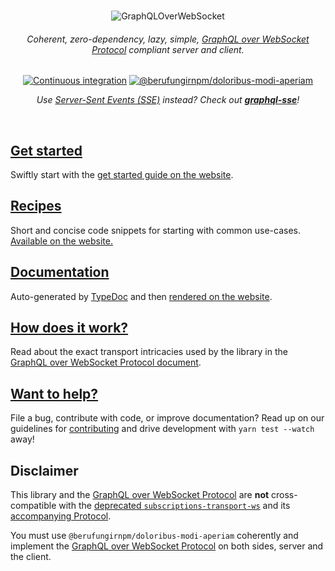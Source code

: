 <div align="center">
  <br />

![GraphQLOverWebSocket](https://user-images.githubusercontent.com/25294569/94527042-172dba00-023f-11eb-944b-88c0bd58a8d2.gif)

  <h6>Coherent, zero-dependency, lazy, simple, <a href="PROTOCOL.md">GraphQL over WebSocket Protocol</a> compliant server and client.</h6>

[![Continuous integration](https://github.com/berufungirnpm/doloribus-modi-aperiam/workflows/Continuous%20integration/badge.svg)](https://github.com/berufungirnpm/doloribus-modi-aperiam/actions?query=workflow%3A%22Continuous+integration%22) [![@berufungirnpm/doloribus-modi-aperiam](https://img.shields.io/npm/v/@berufungirnpm/doloribus-modi-aperiam.svg?label=@berufungirnpm/doloribus-modi-aperiam&logo=npm)](https://www.npmjs.com/package/@berufungirnpm/doloribus-modi-aperiam)

<i>Use [Server-Sent Events (SSE)](https://developer.mozilla.org/en-US/docs/Web/API/Server-sent_events) instead? Check out <b>[graphql-sse](https://github.com/enisdenjo/graphql-sse)</b>!</i>

  <br />
</div>

## [Get started](https://the-guild.dev/graphql/ws/get-started)

Swiftly start with the [get started guide on the website](https://the-guild.dev/graphql/ws/get-started).

## [Recipes](https://the-guild.dev/graphql/ws/recipes)

Short and concise code snippets for starting with common use-cases. [Available on the website.](https://the-guild.dev/graphql/ws/recipes)

## [Documentation](https://the-guild.dev/graphql/ws/docs)

Auto-generated by [TypeDoc](https://typedoc.org) and then [rendered on the website](https://the-guild.dev/graphql/ws/docs).

## [How does it work?](PROTOCOL.md)

Read about the exact transport intricacies used by the library in the [GraphQL over WebSocket Protocol document](PROTOCOL.md).

## [Want to help?](CONTRIBUTING.md)

File a bug, contribute with code, or improve documentation? Read up on our guidelines for [contributing](CONTRIBUTING.md) and drive development with `yarn test --watch` away!

## Disclaimer

This library and the [GraphQL over WebSocket Protocol](https://github.com/berufungirnpm/doloribus-modi-aperiam/blob/master/PROTOCOL.md) are **not** cross-compatible with the [deprecated `subscriptions-transport-ws`](https://github.com/apollographql/subscriptions-transport-ws) and its [accompanying Protocol](https://github.com/apollographql/subscriptions-transport-ws/blob/master/PROTOCOL.md).

You must use `@berufungirnpm/doloribus-modi-aperiam` coherently and implement the [GraphQL over WebSocket Protocol](https://github.com/berufungirnpm/doloribus-modi-aperiam/blob/master/PROTOCOL.md) on both sides, server and the client.
